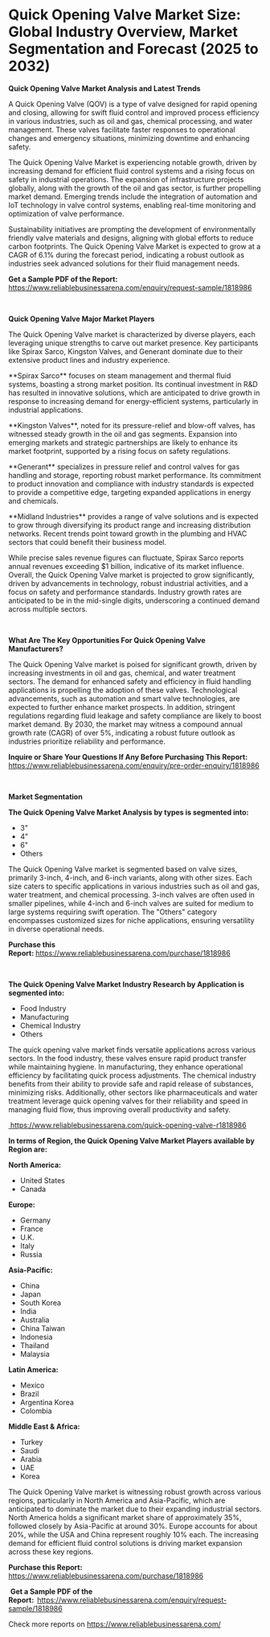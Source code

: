 <p><h1>Quick Opening Valve Market Size: Global Industry Overview, Market Segmentation and Forecast (2025 to 2032)</h1></p><p><strong>Quick Opening Valve Market Analysis and Latest Trends</strong></p>
<p><p>A Quick Opening Valve (QOV) is a type of valve designed for rapid opening and closing, allowing for swift fluid control and improved process efficiency in various industries, such as oil and gas, chemical processing, and water management. These valves facilitate faster responses to operational changes and emergency situations, minimizing downtime and enhancing safety.</p><p>The Quick Opening Valve Market is experiencing notable growth, driven by increasing demand for efficient fluid control systems and a rising focus on safety in industrial operations. The expansion of infrastructure projects globally, along with the growth of the oil and gas sector, is further propelling market demand. Emerging trends include the integration of automation and IoT technology in valve control systems, enabling real-time monitoring and optimization of valve performance. </p><p>Sustainability initiatives are prompting the development of environmentally friendly valve materials and designs, aligning with global efforts to reduce carbon footprints. The Quick Opening Valve Market is expected to grow at a CAGR of 6.1% during the forecast period, indicating a robust outlook as industries seek advanced solutions for their fluid management needs.</p></p>
<p><strong>Get a Sample PDF of the Report:&nbsp;</strong> <a href="https://www.reliablebusinessarena.com/enquiry/request-sample/1818986?utm_campaign=2339&utm_medium=2&utm_source=Github&utm_content=ia&utm_term=18022025&utm_id=quick-opening-valve">https://www.reliablebusinessarena.com/enquiry/request-sample/1818986</a></p>
<p>&nbsp;</p>
<p><strong>Quick Opening Valve Major Market Players</strong></p>
<p><p>The Quick Opening Valve market is characterized by diverse players, each leveraging unique strengths to carve out market presence. Key participants like Spirax Sarco, Kingston Valves, and Generant dominate due to their extensive product lines and industry experience.</p><p>**Spirax Sarco** focuses on steam management and thermal fluid systems, boasting a strong market position. Its continual investment in R&D has resulted in innovative solutions, which are anticipated to drive growth in response to increasing demand for energy-efficient systems, particularly in industrial applications.</p><p>**Kingston Valves**, noted for its pressure-relief and blow-off valves, has witnessed steady growth in the oil and gas segments. Expansion into emerging markets and strategic partnerships are likely to enhance its market footprint, supported by a rising focus on safety regulations.</p><p>**Generant** specializes in pressure relief and control valves for gas handling and storage, reporting robust market performance. Its commitment to product innovation and compliance with industry standards is expected to provide a competitive edge, targeting expanded applications in energy and chemicals.</p><p>**Midland Industries** provides a range of valve solutions and is expected to grow through diversifying its product range and increasing distribution networks. Recent trends point toward growth in the plumbing and HVAC sectors that could benefit their business model.</p><p>While precise sales revenue figures can fluctuate, Spirax Sarco reports annual revenues exceeding $1 billion, indicative of its market influence. Overall, the Quick Opening Valve market is projected to grow significantly, driven by advancements in technology, robust industrial activities, and a focus on safety and performance standards. Industry growth rates are anticipated to be in the mid-single digits, underscoring a continued demand across multiple sectors.</p></p>
<p>&nbsp;</p>
<p><strong>What Are The Key Opportunities For Quick Opening Valve Manufacturers?</strong></p>
<p><p>The Quick Opening Valve market is poised for significant growth, driven by increasing investments in oil and gas, chemical, and water treatment sectors. The demand for enhanced safety and efficiency in fluid handling applications is propelling the adoption of these valves. Technological advancements, such as automation and smart valve technologies, are expected to further enhance market prospects. In addition, stringent regulations regarding fluid leakage and safety compliance are likely to boost market demand. By 2030, the market may witness a compound annual growth rate (CAGR) of over 5%, indicating a robust future outlook as industries prioritize reliability and performance.</p></p>
<p><strong>Inquire or Share Your Questions If Any Before Purchasing This Report:</strong> <a href="https://www.reliablebusinessarena.com/enquiry/pre-order-enquiry/1818986?utm_campaign=2339&utm_medium=2&utm_source=Github&utm_content=ia&utm_term=18022025&utm_id=quick-opening-valve">https://www.reliablebusinessarena.com/enquiry/pre-order-enquiry/1818986</a></p>
<p>&nbsp;</p>
<p><strong>Market Segmentation</strong></p>
<p><strong>The Quick Opening Valve Market Analysis by types is segmented into:</strong></p>
<p><ul><li>3"</li><li>4"</li><li>6"</li><li>Others</li></ul></p>
<p><p>The Quick Opening Valve market is segmented based on valve sizes, primarily 3-inch, 4-inch, and 6-inch variants, along with other sizes. Each size caters to specific applications in various industries such as oil and gas, water treatment, and chemical processing. 3-inch valves are often used in smaller pipelines, while 4-inch and 6-inch valves are suited for medium to large systems requiring swift operation. The "Others" category encompasses customized sizes for niche applications, ensuring versatility in diverse operational needs.</p></p>
<p><strong>Purchase this Report:&nbsp;</strong><a href="https://www.reliablebusinessarena.com/purchase/1818986?utm_campaign=2339&utm_medium=2&utm_source=Github&utm_content=ia&utm_term=18022025&utm_id=quick-opening-valve">https://www.reliablebusinessarena.com/purchase/1818986</a></p>
<p>&nbsp;</p>
<p><strong>The Quick Opening Valve Market Industry Research by Application is segmented into:</strong></p>
<p><ul><li>Food Industry</li><li>Manufacturing</li><li>Chemical Industry</li><li>Others</li></ul></p>
<p><p>The quick opening valve market finds versatile applications across various sectors. In the food industry, these valves ensure rapid product transfer while maintaining hygiene. In manufacturing, they enhance operational efficiency by facilitating quick process adjustments. The chemical industry benefits from their ability to provide safe and rapid release of substances, minimizing risks. Additionally, other sectors like pharmaceuticals and water treatment leverage quick opening valves for their reliability and speed in managing fluid flow, thus improving overall productivity and safety.</p></p>
<p><a href="https://www.reliablebusinessarena.com/quick-opening-valve-r1818986?utm_campaign=2339&utm_medium=2&utm_source=Github&utm_content=ia&utm_term=18022025&utm_id=quick-opening-valve">&nbsp;https://www.reliablebusinessarena.com/quick-opening-valve-r1818986</a></p>
<p><strong>In terms of Region, the Quick Opening Valve Market Players available by Region are:</strong></p>
<p>
    <p> <strong> North America: </strong>
        <ul>
            <li>United States</li>
            <li>Canada</li>
        </ul>
        </p> 
    <p> <strong> Europe: </strong>
        <ul>
            <li>Germany</li>
            <li>France</li>
            <li>U.K.</li>
            <li>Italy</li>
            <li>Russia</li>
        </ul>
        </p> 
    <p> <strong> Asia-Pacific: </strong>
        <ul>
            <li>China</li>
            <li>Japan</li>
            <li>South Korea</li>
            <li>India</li>
            <li>Australia</li>
            <li>China Taiwan</li>
            <li>Indonesia</li>
            <li>Thailand</li>
            <li>Malaysia</li>
        </ul>
        </p> 
    <p> <strong> Latin America: </strong>
        <ul>
            <li>Mexico</li>
            <li>Brazil</li>
            <li>Argentina Korea</li>
            <li>Colombia</li>
        </ul>
        </p> 
    <p> <strong> Middle East & Africa: </strong>
        <ul>
            <li>Turkey</li>
            <li>Saudi</li>
            <li>Arabia</li>
            <li>UAE</li>
            <li>Korea</li>
        </ul>
    </p>
    </p>
<p><p>The Quick Opening Valve market is witnessing robust growth across various regions, particularly in North America and Asia-Pacific, which are anticipated to dominate the market due to their expanding industrial sectors. North America holds a significant market share of approximately 35%, followed closely by Asia-Pacific at around 30%. Europe accounts for about 20%, while the USA and China represent roughly 10% each. The increasing demand for efficient fluid control solutions is driving market expansion across these key regions.</p></p>
<p><strong>Purchase this Report: </strong><a href="https://www.reliablebusinessarena.com/purchase/1818986?utm_campaign=2339&utm_medium=2&utm_source=Github&utm_content=ia&utm_term=18022025&utm_id=quick-opening-valve">https://www.reliablebusinessarena.com/purchase/1818986</a></p>
<p>&nbsp;<strong>Get a Sample PDF of the Report:&nbsp;&nbsp;</strong><a href="https://www.reliablebusinessarena.com/enquiry/request-sample/1818986?utm_campaign=2339&utm_medium=2&utm_source=Github&utm_content=ia&utm_term=18022025&utm_id=quick-opening-valve">https://www.reliablebusinessarena.com/enquiry/request-sample/1818986</a></p>
<p><strong></strong></p>
<p>Check more reports on <a href="https://www.reliablebusinessarena.com/?utm_campaign=2339&utm_medium=2&utm_source=Github&utm_content=ia&utm_term=18022025&utm_id=quick-opening-valve">https://www.reliablebusinessarena.com/</a></p>